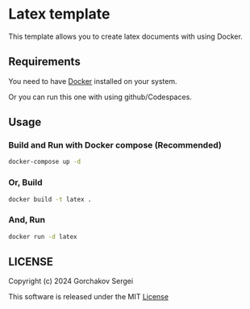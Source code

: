 # Latex template  

This template allows you to create latex documents with using Docker. 
## Requirements

You need to have [Docker](https://www.docker.com/) installed on your system.

Or you can run this one with using github/Codespaces.

## Usage

### Build and Run with Docker compose (Recommended)

```bash
docker-compose up -d
```

### Or, Build

```bash
docker build -t latex .
```

### And, Run

```bash
docker run -d latex
```

## LICENSE

Copyright (c) 2024 Gorchakov Sergei

This software is released under the MIT [License](https://opensource.org/licenses/MIT)

